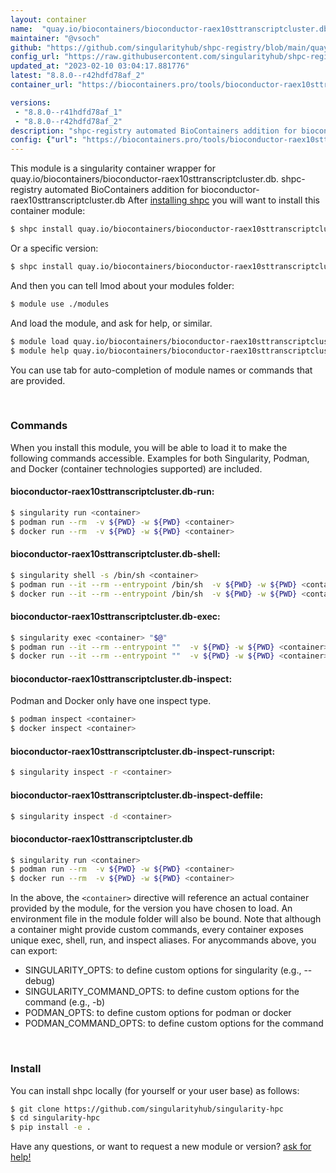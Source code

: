 ```yaml
---
layout: container
name:  "quay.io/biocontainers/bioconductor-raex10sttranscriptcluster.db"
maintainer: "@vsoch"
github: "https://github.com/singularityhub/shpc-registry/blob/main/quay.io/biocontainers/bioconductor-raex10sttranscriptcluster.db/container.yaml"
config_url: "https://raw.githubusercontent.com/singularityhub/shpc-registry/main/quay.io/biocontainers/bioconductor-raex10sttranscriptcluster.db/container.yaml"
updated_at: "2023-02-10 03:04:17.881776"
latest: "8.8.0--r42hdfd78af_2"
container_url: "https://biocontainers.pro/tools/bioconductor-raex10sttranscriptcluster.db"

versions:
 - "8.8.0--r41hdfd78af_1"
 - "8.8.0--r42hdfd78af_2"
description: "shpc-registry automated BioContainers addition for bioconductor-raex10sttranscriptcluster.db"
config: {"url": "https://biocontainers.pro/tools/bioconductor-raex10sttranscriptcluster.db", "maintainer": "@vsoch", "description": "shpc-registry automated BioContainers addition for bioconductor-raex10sttranscriptcluster.db", "latest": {"8.8.0--r42hdfd78af_2": "sha256:cd7902669692ccb57c9e154c1f2a39bc3bc8f7a0b2d27f2d29ce7471936ea5c9"}, "tags": {"8.8.0--r41hdfd78af_1": "sha256:58a7efdd0233247b1f52f5caea33b4d8b1a0f35382f12057fa75f55d44ec2a07", "8.8.0--r42hdfd78af_2": "sha256:cd7902669692ccb57c9e154c1f2a39bc3bc8f7a0b2d27f2d29ce7471936ea5c9"}, "docker": "quay.io/biocontainers/bioconductor-raex10sttranscriptcluster.db"}
---
```


This module is a singularity container wrapper for quay.io/biocontainers/bioconductor-raex10sttranscriptcluster.db.
shpc-registry automated BioContainers addition for bioconductor-raex10sttranscriptcluster.db
After [installing shpc](#install) you will want to install this container module:


```bash
$ shpc install quay.io/biocontainers/bioconductor-raex10sttranscriptcluster.db
```

Or a specific version:

```bash
$ shpc install quay.io/biocontainers/bioconductor-raex10sttranscriptcluster.db:8.8.0--r42hdfd78af_2
```

And then you can tell lmod about your modules folder:

```bash
$ module use ./modules
```

And load the module, and ask for help, or similar.

```bash
$ module load quay.io/biocontainers/bioconductor-raex10sttranscriptcluster.db/8.8.0--r42hdfd78af_2
$ module help quay.io/biocontainers/bioconductor-raex10sttranscriptcluster.db/8.8.0--r42hdfd78af_2
```

You can use tab for auto-completion of module names or commands that are provided.

<br>

### Commands

When you install this module, you will be able to load it to make the following commands accessible.
Examples for both Singularity, Podman, and Docker (container technologies supported) are included.

#### bioconductor-raex10sttranscriptcluster.db-run:

```bash
$ singularity run <container>
$ podman run --rm  -v ${PWD} -w ${PWD} <container>
$ docker run --rm  -v ${PWD} -w ${PWD} <container>
```

#### bioconductor-raex10sttranscriptcluster.db-shell:

```bash
$ singularity shell -s /bin/sh <container>
$ podman run --it --rm --entrypoint /bin/sh  -v ${PWD} -w ${PWD} <container>
$ docker run --it --rm --entrypoint /bin/sh  -v ${PWD} -w ${PWD} <container>
```

#### bioconductor-raex10sttranscriptcluster.db-exec:

```bash
$ singularity exec <container> "$@"
$ podman run --it --rm --entrypoint ""  -v ${PWD} -w ${PWD} <container> "$@"
$ docker run --it --rm --entrypoint ""  -v ${PWD} -w ${PWD} <container> "$@"
```

#### bioconductor-raex10sttranscriptcluster.db-inspect:

Podman and Docker only have one inspect type.

```bash
$ podman inspect <container>
$ docker inspect <container>
```

#### bioconductor-raex10sttranscriptcluster.db-inspect-runscript:

```bash
$ singularity inspect -r <container>
```

#### bioconductor-raex10sttranscriptcluster.db-inspect-deffile:

```bash
$ singularity inspect -d <container>
```



#### bioconductor-raex10sttranscriptcluster.db

```bash
$ singularity run <container>
$ podman run --rm  -v ${PWD} -w ${PWD} <container>
$ docker run --rm  -v ${PWD} -w ${PWD} <container>
```


In the above, the `<container>` directive will reference an actual container provided
by the module, for the version you have chosen to load. An environment file in the
module folder will also be bound. Note that although a container
might provide custom commands, every container exposes unique exec, shell, run, and
inspect aliases. For anycommands above, you can export:

 - SINGULARITY_OPTS: to define custom options for singularity (e.g., --debug)
 - SINGULARITY_COMMAND_OPTS: to define custom options for the command (e.g., -b)
 - PODMAN_OPTS: to define custom options for podman or docker
 - PODMAN_COMMAND_OPTS: to define custom options for the command

<br>

### Install

You can install shpc locally (for yourself or your user base) as follows:

```bash
$ git clone https://github.com/singularityhub/singularity-hpc
$ cd singularity-hpc
$ pip install -e .
```

Have any questions, or want to request a new module or version? [ask for help!](https://github.com/singularityhub/singularity-hpc/issues)